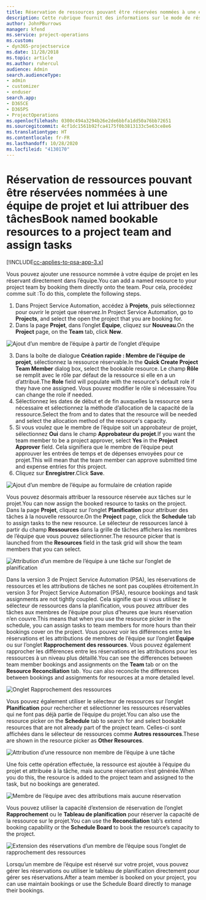 ```yaml
---
title: Réservation de ressources pouvant être réservées nommées à une équipe de projet et lui attribuer des tâches
description: Cette rubrique fournit des informations sur le mode de réservation de ressources nommées dans les équipes de projet et leur attribution de tâches.
author: JohnPBurrows
manager: kfend
ms.service: project-operations
ms.custom:
- dyn365-projectservice
ms.date: 11/28/2018
ms.topic: article
ms.author: ruhercul
audience: Admin
search.audienceType:
- admin
- customizer
- enduser
search.app:
- D365CE
- D365PS
- ProjectOperations
ms.openlocfilehash: 0300c494a3294b26e2de6bbfa1dd50a76bb72651
ms.sourcegitcommit: 4cf1dc1561b92fca4175f0b3813133c5e63ce8e6
ms.translationtype: HT
ms.contentlocale: fr-FR
ms.lasthandoff: 10/28/2020
ms.locfileid: "4130170"
---
```

# <a name="book-named-bookable-resources-to-a-project-team-and-assign-tasks"></a><span data-ttu-id="7f938-103">Réservation de ressources pouvant être réservées nommées à une équipe de projet et lui attribuer des tâches</span><span class="sxs-lookup"><span data-stu-id="7f938-103">Book named bookable resources to a project team and assign tasks</span></span> 

[!INCLUDE[cc-applies-to-psa-app-3.x](../includes/cc-applies-to-psa-app-3x.md)]

<span data-ttu-id="7f938-104">Vous pouvez ajouter une ressource nommée à votre équipe de projet en les réservant directement dans l’équipe.</span><span class="sxs-lookup"><span data-stu-id="7f938-104">You can  add a named resource to your project team by booking them directly onto the team.</span></span> <span data-ttu-id="7f938-105">Pour cela, procédez comme suit :</span><span class="sxs-lookup"><span data-stu-id="7f938-105">To do this, complete the following steps.</span></span>

1. <span data-ttu-id="7f938-106">Dans Project Service Automation, accédez à **Projets**, puis sélectionnez pour ouvrir le projet que réservez.</span><span class="sxs-lookup"><span data-stu-id="7f938-106">In  Project Service Automation, go to **Projects**, and select the open the project that you are booking for.</span></span>
2. <span data-ttu-id="7f938-107">Dans la page **Projet**, dans l’onglet **Équipe**, cliquez sur **Nouveau**.</span><span class="sxs-lookup"><span data-stu-id="7f938-107">On the **Project** page, on the **Team** tab, click **New**.</span></span> 

![Ajout d’un membre de l’équipe à partir de l’onglet d’équipe](media/RM-how-to-1.png)

3. <span data-ttu-id="7f938-109">Dans la boîte de dialogue **Création rapide : Membre de l’équipe de projet**, sélectionnez la ressource réservable.</span><span class="sxs-lookup"><span data-stu-id="7f938-109">In the **Quick Create Project Team Member** dialog box, select the bookable resource.</span></span> <span data-ttu-id="7f938-110">Le champ **Rôle** se remplit avec le rôle par défaut de la ressource si elle en a un d’attribué.</span><span class="sxs-lookup"><span data-stu-id="7f938-110">The **Role** field will populate with the resource's default role if they have one assigned.</span></span> <span data-ttu-id="7f938-111">Vous pouvez modifier le rôle si nécessaire.</span><span class="sxs-lookup"><span data-stu-id="7f938-111">You can change the role if needed.</span></span> 
4. <span data-ttu-id="7f938-112">Sélectionnez les dates de début et de fin auxquelles la ressource sera nécessaire et sélectionnez la méthode d’allocation de la capacité de la ressource.</span><span class="sxs-lookup"><span data-stu-id="7f938-112">Select the from and to dates that the resource will be needed and select the allocation method of the resource's capacity.</span></span> 
5. <span data-ttu-id="7f938-113">Si vous voulez que le membre de l’équipe soit un approbateur de projet, sélectionnez **Oui** dans le champ **Approbateur du projet**.</span><span class="sxs-lookup"><span data-stu-id="7f938-113">If you want the team member to be a project approver, select **Yes** in the **Project Approver** field.</span></span> <span data-ttu-id="7f938-114">Cela signifiera que le membre de l’équipe peut approuver les entrées de temps et de dépenses envoyées pour ce projet.</span><span class="sxs-lookup"><span data-stu-id="7f938-114">This will mean that the team member can approve submitted time and expense entries for this project.</span></span> 
6. <span data-ttu-id="7f938-115">Cliquez sur **Enregistrer**.</span><span class="sxs-lookup"><span data-stu-id="7f938-115">Click **Save**.</span></span>

![Ajout d’un membre de l’équipe au formulaire de création rapide](media/RM-how-to-2.png)


<span data-ttu-id="7f938-117">Vous pouvez désormais attribuer la ressource réservée aux tâches sur le projet.</span><span class="sxs-lookup"><span data-stu-id="7f938-117">You can now assign the booked resource to tasks on the project.</span></span> <span data-ttu-id="7f938-118">Dans la page **Projet**, cliquez sur l’onglet **Planification** pour attribuer des tâches à la nouvelle ressource.</span><span class="sxs-lookup"><span data-stu-id="7f938-118">On the **Project** page, click the **Schedule** tab to assign tasks to the new resource.</span></span> <span data-ttu-id="7f938-119">Le sélecteur de ressources lancé à partir du champ **Ressources** dans la grille de tâches affichera les membres de l’équipe que vous pouvez sélectionner.</span><span class="sxs-lookup"><span data-stu-id="7f938-119">The resource picker that is launched from the **Resources** field in the task grid will show the team members that you can select.</span></span>

![Attribution d’un membre de l’équipe à une tâche sur l’onglet de planification](media/RM-how-to-3.png)

<span data-ttu-id="7f938-121">Dans la version 3 de Project Service Automation (PSA), les réservations de ressources et les attributions de tâches ne sont pas couplées étroitement.</span><span class="sxs-lookup"><span data-stu-id="7f938-121">In version 3 for Project Service Automation (PSA), resource bookings and task assignments are not tightly coupled.</span></span> <span data-ttu-id="7f938-122">Cela signifie que si vous utilisez le sélecteur de ressources dans la planification, vous pouvez attribuer des tâches aux membres de l’équipe pour plus d’heures que leurs réservation n’en couvre.</span><span class="sxs-lookup"><span data-stu-id="7f938-122">This means that when you use the resource picker in the schedule, you can assign tasks to team members for more hours than their bookings cover on the project.</span></span>
<span data-ttu-id="7f938-123">Vous pouvez voir les différences entre les réservations et les attributions de membres de l’équipe sur l’onglet **Équipe** ou sur l’onglet **Rapprochement des ressources**. Vous pouvez également rapprocher les différences entre les réservations et les attributions pour les ressources à un niveau plus détaillé.</span><span class="sxs-lookup"><span data-stu-id="7f938-123">You can see the differences between team member bookings and assignments on the **Team** tab or on the **Resource Reconciliation** tab. You can also reconcile the differences between bookings and assignments for resources at a more detailed level.</span></span>

![Onglet Rapprochement des ressources](media/RM-how-to-4.png)

<span data-ttu-id="7f938-125">Vous pouvez également utiliser le sélecteur de ressources sur l’onglet **Planification** pour rechercher et sélectionner les ressources réservables qui ne font pas déjà partie de l’équipe du projet.</span><span class="sxs-lookup"><span data-stu-id="7f938-125">You can also use the resource picker on the **Schedule** tab to search for and select bookable resources that are not already part of the project team.</span></span> <span data-ttu-id="7f938-126">Celles-ci sont affichées dans le sélecteur de ressources comme **Autres ressources**.</span><span class="sxs-lookup"><span data-stu-id="7f938-126">These are shown in the resource picker as **Other Resources**.</span></span>

![Attribution d’une ressource non membre de l’équipe à une tâche](media/RM-how-to-5.png)

<span data-ttu-id="7f938-128">Une fois cette opération effectuée, la ressource est ajoutée à l’équipe du projet et attribuée à la tâche, mais aucune réservation n’est générée.</span><span class="sxs-lookup"><span data-stu-id="7f938-128">When you do this, the resource is added to the project team and assigned to the task, but no bookings are generated.</span></span>

![Membre de l’équipe avec des attributions mais aucune réservation](media/RM-how-to-6.png)

<span data-ttu-id="7f938-130">Vous pouvez utiliser la capacité d’extension de réservation de l’onglet **Rapprochement** ou le **Tableau de planification** pour réserver la capacité de la ressource sur le projet.</span><span class="sxs-lookup"><span data-stu-id="7f938-130">You can use the **Reconciliation** tab’s extend booking capability or the **Schedule Board** to book the resource’s capacity to the project.</span></span>

![Extension des réservations d’un membre de l’équipe sous l’onglet de rapprochement des ressources](media/RM-how-to-7.png)

<span data-ttu-id="7f938-132">Lorsqu’un membre de l’équipe est réservé sur votre projet, vous pouvez gérer les réservations ou utiliser le tableau de planification directement pour gérer ses réservations.</span><span class="sxs-lookup"><span data-stu-id="7f938-132">After a team member is booked on your project, you can use maintain bookings or use the Schedule Board directly to manage their bookings.</span></span>
